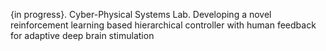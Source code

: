 {in progress}. Cyber-Physical Systems Lab. 
Developing a novel reinforcement learning based hierarchical controller with human feedback for adaptive deep brain stimulation
